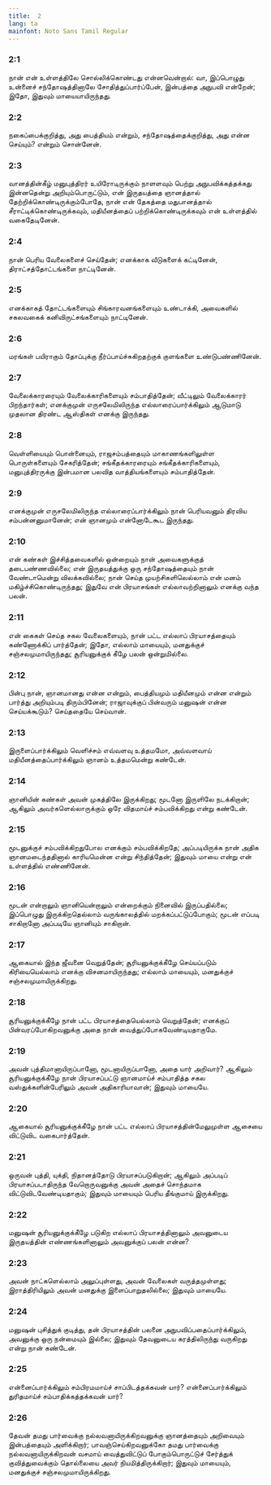 ```yaml
---
title:  2
lang: ta
mainfont: Noto Sans Tamil Regular
---
```


###  2:1

நான் என் உள்ளத்திலே சொல்லிக்கொண்டது என்னவென்றால்: வா, இப்பொழுது உன்னைச் சந்தோஷத்தினாலே சோதித்துப்பார்ப்பேன், இன்பத்தை அநுபவி என்றேன்; இதோ, இதுவும் மாயையாயிருந்தது.

###  2:2

நகைப்பைக்குறித்து, அது பைத்தியம் என்றும், சந்தோஷத்தைக்குறித்து, அது என்ன செய்யும்? என்றும் சொன்னேன்.

###  2:3

வானத்தின்கீழ் மனுபுத்திரர் உயிரோடிருக்கும் நாளளவும் பெற்று அநுபவிக்கத்தக்கது இன்னதென்று அறியும்பொருட்டும், என் இருதயத்தை ஞானத்தால் தேற்றிக்கொண்டிருக்கும்போதே, நான் என் தேகத்தை மதுபானத்தால் சீராட்டிக்கொண்டிருக்கவும், மதியீனத்தைப் பற்றிக்கொண்டிருக்கவும் என் உள்ளத்தில் வகைதேடினேன்.

###  2:4

நான் பெரிய வேலைகளைச் செய்தேன்; எனக்காக வீடுகளைக் கட்டினேன், திராட்சத்தோட்டங்களை நாட்டினேன்.

###  2:5

எனக்காகத் தோட்டங்களையும் சிங்காரவனங்களையும் உண்டாக்கி, அவைகளில் சகலவகைக் கனிவிருட்சங்களையும் நாட்டினேன்.

###  2:6

மரங்கள் பயிராகும் தோப்புக்கு நீர்ப்பாய்ச்சுகிறதற்குக் குளங்களை உண்டுபண்ணினேன்.

###  2:7

வேலைக்காரரையும் வேலைக்காரிகளையும் சம்பாதித்தேன்; வீட்டிலும் வேலைக்காரர் பிறந்தார்கள்; எனக்குமுன் எருசலேமிலிருந்த எல்லாரைப்பார்க்கிலும் ஆடுமாடு முதலான திரண்ட ஆஸ்திகள் எனக்கு இருந்தது.

###  2:8

வெள்ளியையும் பொன்னையும், ராஜசம்பத்தையும் மாகாணங்களிலுள்ள பொருள்களையும் சேகரித்தேன்; சங்கீதக்காரரையும் சங்கீதக்காரிகளையும், மனுபுத்திரருக்கு இன்பமான பலவித வாத்தியங்களையும் சம்பாதித்தேன்.

###  2:9

எனக்குமுன் எருசலேமிலிருந்த எல்லாரைப்பார்க்கிலும் நான் பெரியவனும் திரவிய சம்பன்னனுமானேன்; என் ஞானமும் என்னோடேகூட இருந்தது.

###  2:10

என் கண்கள் இச்சித்தவைகளில் ஒன்றையும் நான் அவைகளுக்குத் தடைபண்ணவில்லை; என் இருதயத்துக்கு ஒரு சந்தோஷத்தையும் நான் வேண்டாமென்று விலக்கவில்லை; நான் செய்த முயற்சிகளிலெல்லாம் என் மனம் மகிழ்ச்சிகொண்டிருந்தது; இதுவே என் பிரயாசங்கள் எல்லாவற்றினாலும் எனக்கு வந்த பலன்.

###  2:11

என் கைகள் செய்த சகல வேலைகளையும், நான் பட்ட எல்லாப் பிரயாசத்தையும் கண்ணோக்கிப் பார்த்தேன்; இதோ, எல்லாம் மாயையும், மனதுக்குச் சஞ்சலமுமாயிருந்தது; சூரியனுக்குக் கீழே பலன் ஒன்றுமில்லை.

###  2:12

பின்பு நான், ஞானமானது என்ன என்றும், பைத்தியமும் மதியீனமும் என்ன என்றும் பார்த்து அறியும்படி திரும்பினேன்; ராஜாவுக்குப் பின்வரும் மனுஷன் என்ன செய்யக்கூடும்? செய்ததையே செய்வான்.

###  2:13

இருளைப்பார்க்கிலும் வெளிச்சம் எவ்வளவு உத்தமமோ, அவ்வளவாய் மதியீனத்தைப்பார்க்கிலும் ஞானம் உத்தமமென்று கண்டேன்.

###  2:14

ஞானியின் கண்கள் அவன் முகத்திலே இருக்கிறது; மூடனோ இருளிலே நடக்கிறான்; ஆகிலும் அவர்களெல்லாருக்கும் ஒரே விதமாய்ச் சம்பவிக்கிறது என்று கண்டேன்.

###  2:15

மூடனுக்குச் சம்பவிக்கிறதுபோல எனக்கும் சம்பவிக்கிறதே; அப்படியிருக்க நான் அதிக ஞானமடைந்ததினால் காரியமென்ன என்று சிந்தித்தேன்; இதுவும் மாயை என்று என் உள்ளத்தில் எண்ணினேன்.

###  2:16

மூடன் என்றாலும் ஞானியென்றாலும் என்றைக்கும் நினைவில் இருப்பதில்லை; இப்பொழுது இருக்கிறதெல்லாம் வருங்காலத்தில் மறக்கப்பட்டுப்போகும்; மூடன் எப்படி சாகிறானோ அப்படியே ஞானியும் சாகிறான்.

###  2:17

ஆகையால் இந்த ஜீவனை வெறுத்தேன்; சூரியனுக்குக்கீழே செய்யப்படும் கிரியையெல்லாம் எனக்கு விசனமாயிருந்தது; எல்லாம் மாயையும், மனதுக்குச் சஞ்சலமுமாயிருக்கிறது.

###  2:18

சூரியனுக்குக்கீழே நான் பட்ட பிரயாசத்தையெல்லாம் வெறுத்தேன்; எனக்குப் பின்வரப்போகிறவனுக்கு அதை நான் வைத்துப்போகவேண்டியதாகுமே.

###  2:19

அவன் புத்திமானாயிருப்பானோ, மூடனாயிருப்பானோ, அதை யார் அறிவார்? ஆகிலும் சூரியனுக்குக்கீழே நான் பிரயாசப்பட்டு ஞானமாய்ச் சம்பாதித்த சகல வஸ்துக்களின்பேரிலும் அவன் அதிகாரியாவான்; இதுவும் மாயையே.

###  2:20

ஆகையால் சூரியனுக்குக்கீழே நான் பட்ட எல்லாப் பிரயாசத்தின்மேலுமுள்ள ஆசையை விட்டுவிட வகைபார்த்தேன்.

###  2:21

ஒருவன் புத்தி, யுக்தி, நிதானத்தோடு பிரயாசப்படுகிறான்; ஆகிலும் அப்படிப் பிரயாசப்படாதிருந்த வேறொருவனுக்கு அவன் அதைச் சொந்தமாக விட்டுவிடவேண்டியதாகும்; இதுவும் மாயையும் பெரிய தீங்குமாய் இருக்கிறது.

###  2:22

மனுஷன் சூரியனுக்குக்கீழே படுகிற எல்லாப் பிரயாசத்தினாலும் அவனுடைய இருதயத்தின் எண்ணங்களினாலும் அவனுக்குப் பலன் என்ன?

###  2:23

அவன் நாட்களெல்லாம் அலுப்புள்ளது, அவன் வேலைகள் வருத்தமுள்ளது; இராத்திரியிலும் அவன் மனதுக்கு இளைப்பாறுதலில்லை; இதுவும் மாயையே.

###  2:24

மனுஷன் புசித்துக் குடித்து, தன் பிரயாசத்தின் பலனை அநுபவிப்பதைப்பார்க்கிலும், அவனுக்கு ஒரு நன்மையும் இல்லை; இதுவும் தேவனுடைய கரத்திலிருந்து வருகிறது என்று நான் கண்டேன்.

###  2:25

என்னைப்பார்க்கிலும் சம்பிரமமாய்ச் சாப்பிடத்தக்கவன் யார்? என்னைப்பார்க்கிலும் துரிதமாய்ச் சம்பாதிக்கத்தக்கவன் யார்?

###  2:26

தேவன் தமது பார்வைக்கு நல்லவனாயிருக்கிறவனுக்கு ஞானத்தையும் அறிவையும் இன்பத்தையும் அளிக்கிறார்; பாவஞ்செய்கிறவனுக்கோ தமது பார்வைக்கு நல்லவனாயிருக்கிறவன் வசமாய் வைத்துவிட்டுப் போகும்பொருட்டுச் சேர்த்துக் குவித்துவைக்கும் தொல்லையை அவர் நியமித்திருக்கிறார்; இதுவும் மாயையும், மனதுக்குச் சஞ்சலமுமாயிருக்கிறது.

